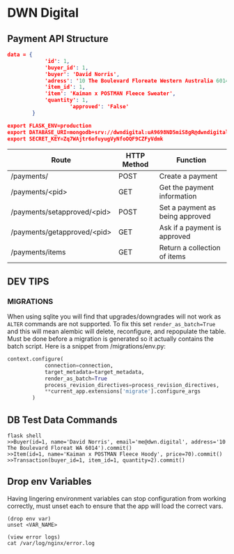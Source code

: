 # DWN Digital

## Payment API Structure
```json
data = {
            'id': 1,
            'buyer_id': 1,
            'buyer': 'David Norris',
            'adress': '10 The Boulevard Floreate Western Australia 6014',
            'item_id': 1,
            'item': 'Kaiman x POSTMAN Fleece Sweater',
            'quantity': 1,
  					'approved': 'False'
        }

export FLASK_ENV=production
export DATABASE_URI=mongodb+srv://dwndigital:uA9698ND5miS8gR@dwndigital.mj4yh.mongodb.net/dwndigital?retryWrites=true&w=majority
export SECRET_KEY=Zq7WAjtr6ofuyugVyNfoOQF9CZFyVdmk
```

| Route                        | HTTP Method | Function                        |
| ---------------------------- | ----------- | ------------------------------- |
| /payments/                   | POST        | Create a payment                |
| /payments/\<pid>             | GET         | Get the payment information     |
| /payments/setapproved/\<pid> | POST        | Set a payment as being approved |
| /payments/getapproved/\<pid> | GET         | Ask if a payment is approved    |
| /payments/items              | GET         | Return a collection of items    |



## DEV TIPS

### MIGRATIONS
When using sqlite you will find that upgrades/downgrades will not work as `ALTER` commands are not supported. To fix this set `render_as_batch=True` and this will mean alembic will delete, reconfigure, and repopulate the table. Must be done before a migration is generated so it actually contains the batch script. Here is a snippet from /migrations/env.py:
```python
context.configure(
            connection=connection,
            target_metadata=target_metadata,
            render_as_batch=True
            process_revision_directives=process_revision_directives,
            **current_app.extensions['migrate'].configure_args
        )
```

## DB Test Data Commands
```shell
flask shell
>>Buyer(id=1, name='David Norris', email='me@dwn.digital', address='10 The Boulevard Floreat WA 6014').commit()
>>Item(id=1, name='Kaiman x POSTMAN Fleece Hoody', price=70).commit()
>>Transaction(buyer_id=1, item_id=1, quantity=2).commit()
```

## Drop env Variables
Having lingering environment variables can stop configuration from working correctly, must unset each to ensure that the app will load the correct vars.
```shell
(drop env var)
unset <VAR_NAME>

(view error logs)
cat /var/log/nginx/error.log
```

